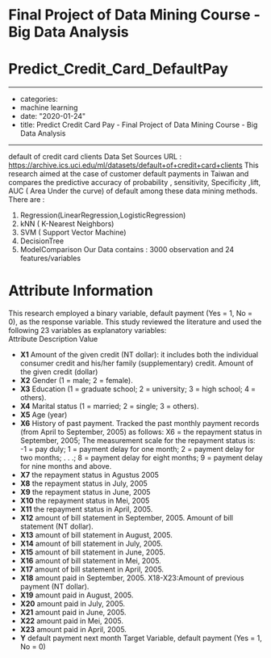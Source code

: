 # Final Project of Data Mining Course - Big Data Analysis
# Predict_Credit_Card_DefaultPay
---
 - categories: 
 - machine learning
 - date: "2020-01-24"
 - title: Predict Credit Card Pay - Final Project of Data Mining Course - Big Data Analysis
 ---



default of credit card clients Data Set
Sources
URL : https://archive.ics.uci.edu/ml/datasets/default+of+credit+card+clients
This research aimed at the case of customer default payments in Taiwan and compares the predictive accuracy of probability , sensitivity, Specificity ,lift, AUC ( Area Under the curve) of default among these data mining methods. There are :
1. Regression(LinearRegression,LogisticRegression)
2. kNN ( K-Nearest Neighbors)
3. SVM ( Support Vector Machine)
4. DecisionTree
5. ModelComparison
Our Data contains : 3000 observation and 24 features/variables 

 
# Attribute Information

This research employed a binary variable, default payment (Yes = 1, No = 0), as the response variable. This study reviewed the literature and used the following 23 variables as explanatory variables:		
Attribute	Description	Value


* **X1**	 Amount of the given credit (NT dollar): it includes both the individual consumer credit and his/her family (supplementary) credit.	 Amount of the given credit (dollar)
* **X2**	Gender 	(1 = male; 2 = female).
* **X3**	Education 	(1 = graduate school; 2 = university; 3 = high school; 4 = others).
* **X4**	Marital status 	(1 = married; 2 = single; 3 = others).
* **X5**	Age 	(year)
* **X6**	History of past payment. Tracked the past monthly payment records (from April to September, 2005) as follows: X6 = the repayment status in September, 2005; 	The measurement scale for the repayment status is: -1 = pay duly; 1 = payment delay for one month; 2 = payment delay for two months; . . .; 8 = payment delay for eight months; 9 = payment delay for nine months and above.
* **X7**	the repayment status in Agustus  2005	
* **X8**	the repayment status in July, 2005	
* **X9**	the repayment status in June, 2005	
* **X10**	the repayment status in Mei, 2005	
* **X11**	the repayment status in April, 2005. 	
* **X12**	amount of bill statement in September, 2005.	Amount of bill statement (NT dollar). 
* **X13**	amount of bill statement in August, 2005.	
* **X14**	amount of bill statement in July, 2005.	
* **X15**	amount of bill statement in June, 2005.	
* **X16**	amount of bill statement in Mei, 2005.	
* **X17**	amount of bill statement in April, 2005.	
* **X18**	amount paid in September, 2005.	X18-X23:Amount of previous payment (NT dollar).
* **X19**	amount paid in August, 2005.	
* **X20**	amount paid in July, 2005.	
* **X21**	amount paid in June, 2005.	
* **X22**	amount paid in Mei, 2005.	
* **X23**	amount paid in April, 2005.	
* **Y**	default payment next month	Target Variable,  default payment (Yes = 1, No = 0)
